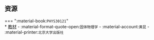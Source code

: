 ## 资源  
=== ":material-book:`PHYS30121`"  
    * [教材](http://api.cqu-openlib.cn/file?key=iUZci2opp05c) - :material-format-quote-open:`固体物理学` - :material-account:`黄昆` - :material-printer:`北京大学出版社`  